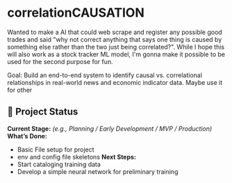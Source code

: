 # correlationCAUSATION
Wanted to make a AI that could web scrape and register any possible good trades and said "why not correct anything that says one thing is caused by something else rather than the two just being correlated?". While I hope this will also work as a stock tracker ML model, I'm gonna make it possible to be used for the second purpose for fun.

Goal: Build an end-to-end system to identify causal vs. correlational relationships in real-world news and economic indicator data. Maybe use it for other 

## 📌 Project Status
**Current Stage:** *(e.g., Planning / Early Development / MVP / Production)*  
**What’s Done:**  
- Basic File setup for project
- env and config file skeletons 
**Next Steps:**  
- Start cataloging training data
- Develop a simple neural network for preliminary training

